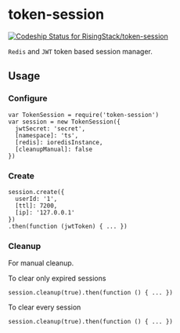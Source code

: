 # token-session
[ ![Codeship Status for RisingStack/token-session](https://codeship.com/projects/f14d16b0-44c7-0133-4946-4686174fbfc9/status?branch=master)](https://codeship.com/projects/104466)  

`Redis` and `JWT` token based session manager.

## Usage

### Configure

```
var TokenSession = require('token-session')
var session = new TokenSession({
  jwtSecret: 'secret',
  [namespace]: 'ts',
  [redis]: ioredisInstance,
  [cleanupManual]: false
})

```

### Create

```
session.create({
  userId: '1',
  [ttl]: 7200,
  [ip]: '127.0.0.1'
})
.then(function (jwtToken) { ... })
```

### Cleanup

For manual cleanup.

To clear only expired sessions
```
session.cleanup(true).then(function () { ... })
```

To clear every session
```
session.cleanup(true).then(function () { ... })
```
